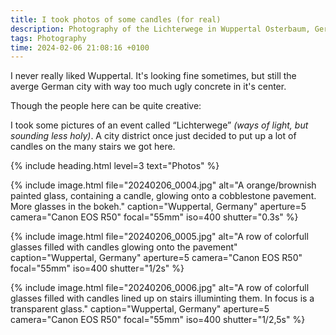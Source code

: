 ```yaml
---
title: I took photos of some candles (for real)
description: Photography of the Lichterwege in Wuppertal Osterbaum, Germany.
tags: Photography
time: 2024-02-06 21:08:16 +0100
---
```


I never really liked Wuppertal. It's looking fine sometimes, but still the averge German city with way too much ugly concrete in it's center.

Though the people here can be quite creative:

I took some pictures of an event called “Lichterwege” *(ways of light, but sounding less holy)*. A city district once just decided to put up a lot of candles on the many stairs we got here.

{% include heading.html level=3 text="Photos" %}

{% include image.html file="20240206_0004.jpg" alt="A orange/brownish painted glass, containing a candle, glowing onto a cobblestone pavement. More glasses in the bokeh." caption="Wuppertal, Germany" aperture=5 camera="Canon EOS R50" focal="55mm" iso=400 shutter="0.3s" %}

{% include image.html file="20240206_0005.jpg" alt="A row of colorfull glasses filled with candles glowing onto the pavement" caption="Wuppertal, Germany" aperture=5 camera="Canon EOS R50" focal="55mm" iso=400 shutter="1/2s" %}

{% include image.html file="20240206_0006.jpg" alt="A row of colorfull glasses filled with candles lined up on stairs illuminting them. In focus is a transparent glass." caption="Wuppertal, Germany" aperture=5 camera="Canon EOS R50" focal="55mm" iso=400 shutter="1/2,5s" %}

